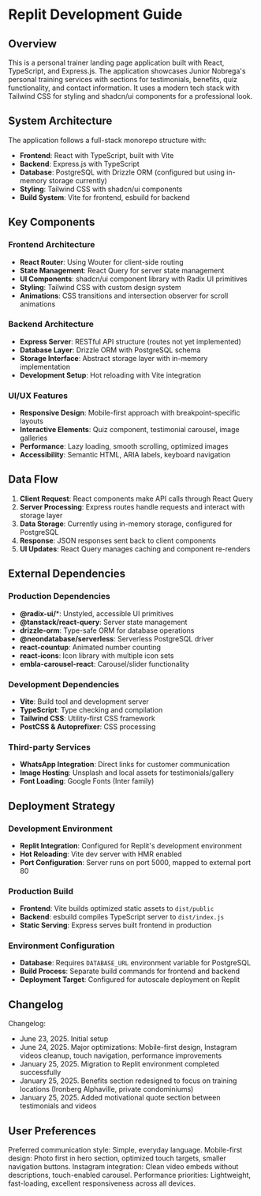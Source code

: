 # Replit Development Guide

## Overview

This is a personal trainer landing page application built with React, TypeScript, and Express.js. The application showcases Junior Nobrega's personal training services with sections for testimonials, benefits, quiz functionality, and contact information. It uses a modern tech stack with Tailwind CSS for styling and shadcn/ui components for a professional look.

## System Architecture

The application follows a full-stack monorepo structure with:

- **Frontend**: React with TypeScript, built with Vite
- **Backend**: Express.js with TypeScript
- **Database**: PostgreSQL with Drizzle ORM (configured but using in-memory storage currently)
- **Styling**: Tailwind CSS with shadcn/ui components
- **Build System**: Vite for frontend, esbuild for backend

## Key Components

### Frontend Architecture
- **React Router**: Using Wouter for client-side routing
- **State Management**: React Query for server state management
- **UI Components**: shadcn/ui component library with Radix UI primitives
- **Styling**: Tailwind CSS with custom design system
- **Animations**: CSS transitions and intersection observer for scroll animations

### Backend Architecture
- **Express Server**: RESTful API structure (routes not yet implemented)
- **Database Layer**: Drizzle ORM with PostgreSQL schema
- **Storage Interface**: Abstract storage layer with in-memory implementation
- **Development Setup**: Hot reloading with Vite integration

### UI/UX Features
- **Responsive Design**: Mobile-first approach with breakpoint-specific layouts
- **Interactive Elements**: Quiz component, testimonial carousel, image galleries
- **Performance**: Lazy loading, smooth scrolling, optimized images
- **Accessibility**: Semantic HTML, ARIA labels, keyboard navigation

## Data Flow

1. **Client Request**: React components make API calls through React Query
2. **Server Processing**: Express routes handle requests and interact with storage layer
3. **Data Storage**: Currently using in-memory storage, configured for PostgreSQL
4. **Response**: JSON responses sent back to client components
5. **UI Updates**: React Query manages caching and component re-renders

## External Dependencies

### Production Dependencies
- **@radix-ui/***: Unstyled, accessible UI primitives
- **@tanstack/react-query**: Server state management
- **drizzle-orm**: Type-safe ORM for database operations
- **@neondatabase/serverless**: Serverless PostgreSQL driver
- **react-countup**: Animated number counting
- **react-icons**: Icon library with multiple icon sets
- **embla-carousel-react**: Carousel/slider functionality

### Development Dependencies
- **Vite**: Build tool and development server
- **TypeScript**: Type checking and compilation
- **Tailwind CSS**: Utility-first CSS framework
- **PostCSS & Autoprefixer**: CSS processing

### Third-party Services
- **WhatsApp Integration**: Direct links for customer communication
- **Image Hosting**: Unsplash and local assets for testimonials/gallery
- **Font Loading**: Google Fonts (Inter family)

## Deployment Strategy

### Development Environment
- **Replit Integration**: Configured for Replit's development environment
- **Hot Reloading**: Vite dev server with HMR enabled
- **Port Configuration**: Server runs on port 5000, mapped to external port 80

### Production Build
- **Frontend**: Vite builds optimized static assets to `dist/public`
- **Backend**: esbuild compiles TypeScript server to `dist/index.js`
- **Static Serving**: Express serves built frontend in production

### Environment Configuration
- **Database**: Requires `DATABASE_URL` environment variable for PostgreSQL
- **Build Process**: Separate build commands for frontend and backend
- **Deployment Target**: Configured for autoscale deployment on Replit

## Changelog

Changelog:
- June 23, 2025. Initial setup
- June 24, 2025. Major optimizations: Mobile-first design, Instagram videos cleanup, touch navigation, performance improvements
- January 25, 2025. Migration to Replit environment completed successfully
- January 25, 2025. Benefits section redesigned to focus on training locations (Ironberg Alphaville, private condominiums)
- January 25, 2025. Added motivational quote section between testimonials and videos

## User Preferences

Preferred communication style: Simple, everyday language.
Mobile-first design: Photo first in hero section, optimized touch targets, smaller navigation buttons.
Instagram integration: Clean video embeds without descriptions, touch-enabled carousel.
Performance priorities: Lightweight, fast-loading, excellent responsiveness across all devices.